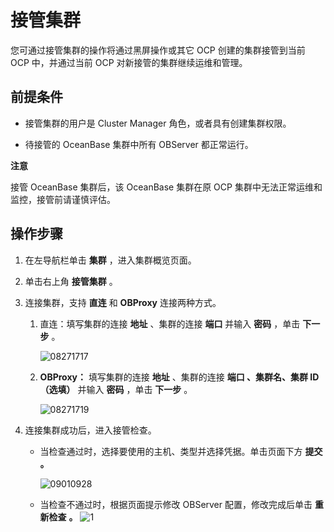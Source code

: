 接管集群
=========================

您可通过接管集群的操作将通过黑屏操作或其它 OCP 创建的集群接管到当前 OCP 中，并通过当前 OCP 对新接管的集群继续运维和管理。

**前提条件**
-----------------------------

* 接管集群的用户是 Cluster Manager 角色，或者具有创建集群权限。



* 待接管的 OceanBase 集群中所有 OBServer 都正常运行。





**注意**



接管 OceanBase 集群后，该 OceanBase 集群在原 OCP 集群中无法正常运维和监控，接管前请谨慎评估。

**操作步骤**
-----------------------------

1. 在左导航栏单击 **集群** ，进入集群概览页面。



2. 单击右上角 **接管集群** 。



3. 连接集群，支持 **直连** 和 **OBProxy** 连接两种方式。

   1. 直连：填写集群的连接 **地址** 、集群的连接 **端口** 并输入 **密码** ，单击 **下一步** 。

      ![08271717](https://help-static-aliyun-doc.aliyuncs.com/assets/img/zh-CN/4594871361/p312997.png)


   2. **OBProxy：** 填写集群的连接 **地址** 、集群的连接 **端口 、集群名、集群 ID（选填）** 并输入 **密码** ，单击 **下一步** 。

      ![08271719](https://help-static-aliyun-doc.aliyuncs.com/assets/img/zh-CN/4594871361/p312999.png)





4. 连接集群成功后，进入接管检查。

   * 当检查通过时，选择要使用的主机、类型并选择凭据。单击页面下方 **提交** **。**

     ![09010928](https://help-static-aliyun-doc.aliyuncs.com/assets/img/zh-CN/4594871361/p313974.png)


   * 当检查不通过时，根据页面提示修改 OBServer 配置，修改完成后单击 **重新检查** **。** ![1](https://help-static-aliyun-doc.aliyuncs.com/assets/img/zh-CN/9951780261/p273262.png)
